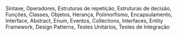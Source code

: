Sintaxe, Operadores, Estruturas de repetição, Estruturas de decisão, Funções, Classes, Objetos, Herança, Polimorfismo, Encapsulamento, Interface, Abstract, Enum, Eventos, Collections, Interfaces, Entity Framework, Design Patterns, Testes Unitários, Testes de Integração
